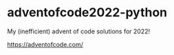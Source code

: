 # adventofcode2022-python
My (inefficient) advent of code solutions for 2022!

https://adventofcode.com/ 
